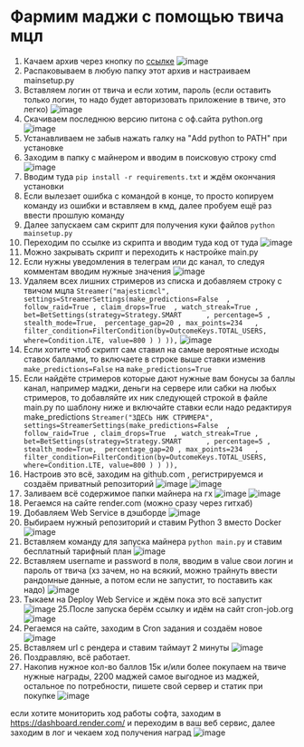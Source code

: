 # Фармим маджи с помощью твича мцл

1. Качаем архив через кнопку по [ссылке]([url](https://github.com/Gunthersuper/Twitch-Channel-Points-Miner-Render))
 ![image](https://github.com/user-attachments/assets/de726e39-f4c3-456d-b021-202d5725ae8f)
2. Распаковываем в любую папку этот архив и настраиваем mainsetup.py
3. Вставляем логин от твича и если хотим, пароль (если оставить только логин, то надо будет авторизовать приложение в твиче, это легко)
![image](https://github.com/user-attachments/assets/3ee9ece7-9e57-44af-9f64-63733032c598)
4. Скачиваем последнюю версию питона с оф.сайта python.org
![image](https://github.com/user-attachments/assets/b2f50001-af47-4419-b5a6-88484c95159e)
5. Устанавливаем не забыв нажать галку на "Add python to PATH" при установке
6. Заходим в папку с майнером и вводим в поисковую строку cmd
![image](https://github.com/user-attachments/assets/7537ca47-6cb9-4f5f-8761-f93424a07d63)
7. Вводим туда `pip install -r requirements.txt` и ждём окончания установки
8. Если вылезает ошибка с командой в конце, то просто копируем команду из ошибки и вставляем в кмд, далее пробуем ещё раз ввести прошлую команду
9. Далее запускаем сам скрипт для получения куки файлов `python mainsetup.py`
10. Переходим по ссылке из скрипта и вводим туда код от туда
![image](https://github.com/user-attachments/assets/89776e98-2be1-4eb3-89c3-6516772fbc00)
11. Можно закрывать скрипт и переходить к настройке main.py
12. Если нужны уведомления в телеграм или дс канал, то следуя комментам вводим нужные значения
![image](https://github.com/user-attachments/assets/4e1b5b3e-0516-45ac-929c-2a9e1ff363cf)
13. Удаляем всех лишних стримеров из списка и добавляем строку с твичом мцла 
`Streamer("majesticmcl", settings=StreamerSettings(make_predictions=False  , follow_raid=True , claim_drops=True  , watch_streak=True , bet=BetSettings(strategy=Strategy.SMART      , percentage=5 , stealth_mode=True,  percentage_gap=20 , max_points=234   , filter_condition=FilterCondition(by=OutcomeKeys.TOTAL_USERS,      where=Condition.LTE, value=800 ) ) )),`
![image](https://github.com/user-attachments/assets/663948e5-9bfe-4030-ba5f-e6adc705e163)
14. Если хотите чтоб скрипт сам ставил на самые вероятные исходы ставок баллами, то включаете в строке выше ставки изменив `make_predictions=False` на `make_predictions=True`
15. Если найдёте стримеров которые дают нужные вам бонусы за баллы канал, например маджи, деньги на сервере или сабки на любых стримеров, то добавляйте их ник следующей строкой в файле main.py по шаблону ниже и включайте ставки если надо редактируя make_predictions
`Streamer("ЗДЕСЬ НИК СТРИМЕРА", settings=StreamerSettings(make_predictions=False  , follow_raid=True , claim_drops=True  , watch_streak=True , bet=BetSettings(strategy=Strategy.SMART      , percentage=5 , stealth_mode=True,  percentage_gap=20 , max_points=234   , filter_condition=FilterCondition(by=OutcomeKeys.TOTAL_USERS,      where=Condition.LTE, value=800 ) ) )),`
16. Настроив это всё, заходим на github.com , регистрируемся и создаём приватный репозиторий
![image](https://github.com/user-attachments/assets/f42b81f1-cb91-49c1-aff2-95204edc836d)
![image](https://github.com/user-attachments/assets/0d8d9be6-f578-407c-afa2-588eeb072968)
17. Заливаем всё содержимое папки майнера на гх
![image](https://github.com/user-attachments/assets/01e3a257-b77b-4fe4-832a-8ba372e310af)
![image](https://github.com/user-attachments/assets/d637539c-d543-48b8-a49d-8487439f6166)
18. Регаемся на сайте render.com (можно сразу через гитхаб)
19. Добавляем Web Service в дэшборде
![image](https://github.com/user-attachments/assets/d3fda88b-ddb6-4ee1-87b5-871ee1745ced)
20. Выбираем нужный репозиторий и ставим Python 3 вместо Docker
![image](https://github.com/user-attachments/assets/24ee7833-1d23-4fb0-acba-7c104a16b118)
22. Вставляем команду для запуска майнера `python main.py` и ставим бесплатный тарифный план
![image](https://github.com/user-attachments/assets/c6ddf8bf-60c6-4694-ae64-20834db46cb0)
23. Вставляем username и password в поля, вводим в value свои логин и пароль от твича (хз зачем, но на всякий, можно трайнуть ввести рандомные данные, а потом если не запустит, то поставить как надо)
![image](https://github.com/user-attachments/assets/7631abab-89a0-4081-9f29-0113e0c3c301)
24. Тыкаем на Deploy Web Service и ждём пока это всё запустит
![image](https://github.com/user-attachments/assets/b3a447fc-db5e-4060-9bc4-81abb8bae17b)
25.После запуска берём ссылку и идём на сайт cron-job.org
![image](https://github.com/user-attachments/assets/a29e813a-ed91-4b64-892e-d487ddb56b8d)
26. Регаемся на сайте, заходим в Cron задания и создаём новое
![image](https://github.com/user-attachments/assets/dcf264b9-059b-4912-baaf-dcb66420704f)
27. Вставляем url с рендера и ставим таймаут 2 минуты
![image](https://github.com/user-attachments/assets/83c5a538-30a5-4551-b857-58f75f261e2b)
28. Поздравляю, всё работает.
29. Накопив нужное кол-во баллов 15к и/или более покупаем на твиче нужные награды, 2200 маджей самое выгодное из маджей, остальное по потребности, пишете свой сервер и статик при покупке
![image](https://github.com/user-attachments/assets/625610a7-330c-4287-9678-0c566f107ddf)


если хотите мониторить ход работы софта, заходим в https://dashboard.render.com/ и переходим в ваш веб сервис, далее заходим в лог и чекаем ход получения наград
![image](https://github.com/user-attachments/assets/7d9ff03c-4a36-4bfe-ba57-060d388348fd)
